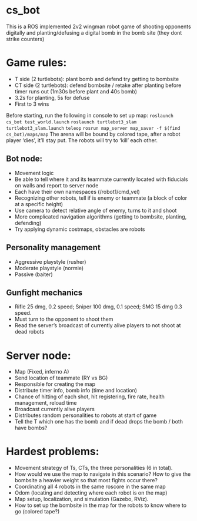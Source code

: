 # cs_bot

This is a ROS implemented 2v2 wingman robot game of shooting opponents digitally and planting/defusing a digital bomb in the bomb site (they dont strike counters)

# Game rules:
- T side (2 turtlebots): plant bomb and defend try getting to bombsite 
- CT side (2 turtlebots): defend bombsite / retake after planting before timer runs out (1m30s before plant and 40s bomb)
- 3.2s for planting, 5s for defuse
- First to 3 wins

Before starting, run the following in console to set up map:
`roslaunch cs_bot test_world.launch`
`roslaunch turtlebot3_slam turtlebot3_slam.launch`
`teleop`
`rosrun map_server map_saver -f $(find cs_bot)/maps/map`
The arena will be bound by colored tape, after a robot player ‘dies’, it’ll stay put. The robots will try to ‘kill’ each other.

## Bot node:
- Movement logic
- Be able to tell where it and its teammate currently located with fiducials on walls and report to server node
- Each have their own namespaces (/robot1/cmd_vel)
- Recognizing other robots, tell if is enemy or teammate (a block of color at a specific height)
- Use camera to detect relative angle of enemy, turns to it and shoot
- More complicated navigation algorithms (getting to bombsite, planting, defending)
- Try applying dynamic costmaps, obstacles are robots


## Personality management
- Aggressive playstyle (rusher)
- Moderate playstyle (normie)
- Passive (baiter)

## Gunfight mechanics
- Rifle 25 dmg, 0.2 speed; Sniper 100 dmg, 0.1 speed; SMG 15 dmg 0.3 speed.
- Must turn to the opponent to shoot them
- Read the server’s broadcast of currently alive players to not shoot at dead robots

# Server node:
- Map (Fixed, inferno A)
- Send location of teammate (RY vs BG)
- Responsible for creating the map
- Distribute timer info, bomb info (time and location)
- Chance of hitting of each shot, hit registering, fire rate, health management, reload time
- Broadcast currently alive players
- Distributes random personalities to robots at start of game
- Tell the T which one has the bomb and if dead drops the bomb / both have bombs?

# Hardest problems:
- Movement strategy of Ts, CTs, the three personalities (6 in total). 
- How would we use the map to navigate in this scenario? How to give the bombsite a heavier weight so that most fights occur there?
- Coordinating all 4 robots in the same roscore in the same map
- Odom (locating and detecting where each robot is on the map)
- Map setup, localization, and simulation (Gazebo, RViz).
- How to set up the bombsite in the map for the robots to know where to go (colored tape?)

